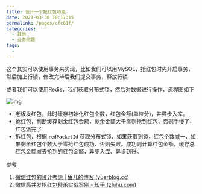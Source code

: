 ```yaml
---
title: 设计一个抢红包功能
date: 2021-03-30 18:17:15
permalink: /pages/cfc81f/
categories:
  - 其他
  - 业务问题
tags:
  - 
---
```

这个其实可以使用事务来实现，比如我们可以用MySQL，抢红包时先开启事务，然后加上行锁，修改完毕后我们提交事务，释放行锁

或者我们可以使用Redis，我们获取分布式锁，然后对数据进行操作，流程图如下

![img](https://img.xiaoyou66.com/2021/03/30/21ebe15bfd306.jpg)

- 老板发红包，此时缓存初始化红包个数，红包金额(单位分)，并异步入库。
- 抢红包，判断缓存剩余红包金额，剩余金额大于零则抢到红包，否则手慢了，红包派完了
- 拆红包，根据 `redPacketId` 获取分布式锁，如果获取到锁，红包个数减一，如果剩余红包个数大于零抢红包成功、否则失败。成功则计算红包金额，缓存总红包金额减去抢到的红包金额，异步入库、异步到账。

参考

1. [微信红包的设计考虑 | 鱼儿的博客 (yuerblog.cc)](https://yuerblog.cc/2017/10/27/wechat-red-packet-arch/)
2. [微信高并发抢红包秒杀实战案例 - 知乎 (zhihu.com)](https://zhuanlan.zhihu.com/p/105692236)

